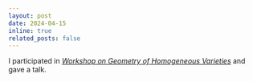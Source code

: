 ```yaml
---
layout: post
date: 2024-04-15
inline: true
related_posts: false
---
```


I participated in *<a href= "https://ccg.ibs.re.kr/event/2024-04-15-18/">Workshop on Geometry of Homogeneous Varieties</a>* and gave a talk.
